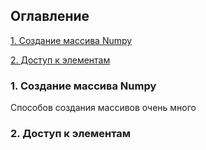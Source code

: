 <h2><b1>Оглавление</b1> </h2>
<a href="#name_link1">1. Создание массива Numpy</a>
<p><a href="#name_link2">2. Доступ к элементам</a></p>
 
<h3><a name="name_link1">1. Создание массива Numpy</a></h3>
<p><h7>Способов создания массивов очень много</h7></p>
<h3><a name="name_link2">2. Доступ к элементам</a></h3>
